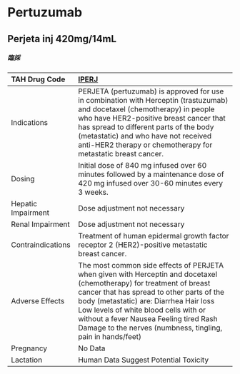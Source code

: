# Pertuzumab

## Perjeta inj 420mg/14mL

##### 臨採

| TAH Drug Code      | [IPERJ](https://www.tahsda.org.tw/drugs/hissearch.php?drug_code=IPERJ)                                                                                                                                                                                                                                                                                        |
|:-------------------|:--------------------------------------------------------------------------------------------------------------------------------------------------------------------------------------------------------------------------------------------------------------------------------------------------------------------------------------------------------------|
| Indications        | PERJETA (pertuzumab) is approved for use in combination with Herceptin (trastuzumab) and docetaxel (chemotherapy) in people who have HER2-positive breast cancer that has spread to different parts of the body (metastatic) and who have not received anti-HER2 therapy or chemotherapy for metastatic breast cancer.                                        |
| Dosing             | Initial dose of 840 mg infused over 60 minutes followed by a maintenance dose of 420 mg infused over 30-60 minutes every 3 weeks.                                                                                                                                                                                                                             |
| Hepatic Impairment | Dose adjustment not necessary                                                                                                                                                                                                                                                                                                                                 |
| Renal Impairment   | Dose adjustment not necessary                                                                                                                                                                                                                                                                                                                                 |
| Contraindications  | Treatment of human epidermal growth factor receptor 2 (HER2)-positive metastatic breast cancer.                                                                                                                                                                                                                                                               |
| Adverse Effects    | The most common side effects of PERJETA when given with Herceptin and docetaxel (chemotherapy) for treatment of breast cancer that has spread to other parts of the body (metastatic) are: Diarrhea Hair loss Low levels of white blood cells with or without a fever Nausea Feeling tired Rash Damage to the nerves (numbness, tingling, pain in hands/feet) |
| Pregnancy          | No Data                                                                                                                                                                                                                                                                                                                                                       |
| Lactation          | Human Data Suggest Potential Toxicity                                                                                                                                                                                                                                                                                                                         |

